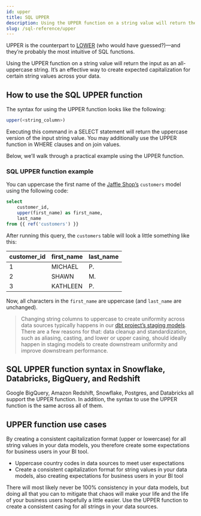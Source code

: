 ```yaml
---
id: upper
title: SQL UPPER
description: Using the UPPER function on a string value will return the input as an all-uppercase string. It’s an effective way to create expected capitalization for certain string values across your data.
slug: /sql-reference/upper
---
```


<head>
    <title>Working with the SQL UPPER function</title>
</head>

UPPER is the counterpart to [LOWER](/sql-reference/lower) (who would have guessed?)—and they’re probably the most intuitive of SQL functions.

Using the UPPER function on a string value will return the input as an all-uppercase string. It’s an effective way to create expected capitalization for certain string values across your data.

## How to use the SQL UPPER function

 The syntax for using the UPPER function looks like the following:

```sql
upper(<string_column>)
```
Executing this command in a SELECT statement will return the uppercase version of the input string value. You may additionally use the UPPER function in WHERE clauses and on join values.

Below, we’ll walk through a practical example using the UPPER function.

### SQL UPPER function example

You can uppercase the first name of the [Jaffle Shop’s](https://github.com/dbt-labs/jaffle_shop) `customers` model using the following code:

```sql
select 
	customer_id,
	upper(first_name) as first_name,
	last_name
from {{ ref('customers') }}
```

After running this query, the `customers` table will look a little something like this:

| customer_id | first_name | last_name |
|---|---|---|
| 1 | MICHAEL | P. |
| 2 | SHAWN | M. |
| 3 | KATHLEEN | P. |

Now, all characters in the `first_name` are uppercase (and `last_name` are unchanged).

> Changing string columns to uppercase to create uniformity across data sources typically happens in our [dbt project’s staging models](https://docs.getdbt.com/guides/best-practices/how-we-structure/2-staging). There are a few reasons for that: data cleanup and standardization, such as aliasing, casting, and lower or upper casing, should ideally happen in staging models to create downstream uniformity and improve downstream performance.

## SQL UPPER function syntax in Snowflake, Databricks, BigQuery, and Redshift

Google BigQuery, Amazon Redshift, Snowflake, Postgres, and Databricks all support the UPPER function. In addition, the syntax to use the UPPER function is the same across all of them.

## UPPER function use cases

By creating a consistent capitalization format (upper or lowercase) for all string values in your data models, you therefore create some expectations for business users in your BI tool.
- Uppercase country codes in data sources to meet user expectations
- Create a consistent capitalization format for string values in your data models, also creating expectations for business users in your BI tool

There will most likely never be 100% consistency in your data models, but doing all that you can to mitigate that chaos will make your life and the life of your business users hopefully a little easier. Use the UPPER function to create a consistent casing for all strings in your data sources.

